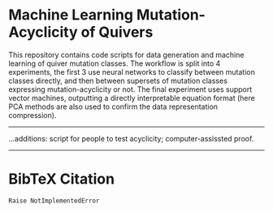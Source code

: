 # Machine Learning Mutation-Acyclicity of Quivers
This repository contains code scripts for data generation and machine learning of quiver mutation classes. The workflow is split into 4 experiments, the first 3 use neural networks to classify between mutation classes directly, and then between supersets of mutation classes expressing mutation-acyclicity or not. The final experiment uses support vector machines, outputting a directly interpretable equation format (here PCA methods are also used to confirm the data representation compression).

------------------------------------------------------------------------

...additions: script for people to test acyclicity; computer-assissted proof.

------------------------------------------------------------------------
# BibTeX Citation
``` 
Raise NotImplementedError
```
